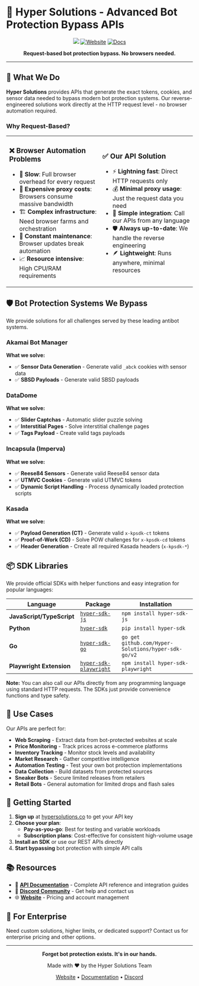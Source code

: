 # 🚀 Hyper Solutions - Advanced Bot Protection Bypass APIs

<div align="center">

[![](https://dcbadge.limes.pink/api/server/akamai)](https://discord.gg/akamai)
[![Website](https://img.shields.io/badge/Website-hypersolutions.co-orange?style=for-the-badge)](https://hypersolutions.co?utm_source=github&utm_medium=readme&utm_campaign=badge)
[![Docs](https://img.shields.io/badge/Docs-justhyped.dev-green?style=for-the-badge)](https://docs.justhyped.dev)

**Request-based bot protection bypass. No browsers needed.**

</div>

---

## 🎯 What We Do

**Hyper Solutions** provides APIs that generate the exact tokens, cookies, and sensor data needed to bypass modern bot protection systems. Our reverse-engineered solutions work directly at the HTTP request level - no browser automation required.

### Why Request-Based?

<table>
<tr>
<td width="50%">

### ❌ Browser Automation Problems
- 🐌 **Slow**: Full browser overhead for every request
- 💸 **Expensive proxy costs**: Browsers consume massive bandwidth
- 🏗️ **Complex infrastructure**: Need browser farms and orchestration
- 🔧 **Constant maintenance**: Browser updates break automation
- 📈 **Resource intensive**: High CPU/RAM requirements

</td>
<td width="50%">

### ✅ Our API Solution
- ⚡ **Lightning fast**: Direct HTTP requests only
- 💰 **Minimal proxy usage**: Just the request data you need
- 🎯 **Simple integration**: Call our APIs from any language
- 🛡️ **Always up-to-date**: We handle the reverse engineering
- 🪶 **Lightweight**: Runs anywhere, minimal resources

</td>
</tr>
</table>

## 🛡️ Bot Protection Systems We Bypass
We provide  solutions for all challenges served by these leading antibot systems.

### Akamai Bot Manager
**What we solve:**
- ✅ **Sensor Data Generation** - Generate valid `_abck` cookies with sensor data
- ✅ **SBSD Payloads** - Generate valid SBSD payloads

### DataDome
**What we solve:**
- ✅ **Slider Captchas** - Automatic slider puzzle solving
- ✅ **Interstitial Pages** - Solve interstitial challenge pages
- ✅ **Tags Payload** - Create valid tags payloads

### Incapsula (Imperva)
**What we solve:**
- ✅ **Reese84 Sensors** - Generate valid Reese84 sensor data
- ✅ **UTMVC Cookies** - Generate valid UTMVC tokens
- ✅ **Dynamic Script Handling** - Process dynamically loaded protection scripts

### Kasada
**What we solve:**
- ✅ **Payload Generation (CT)** - Generate valid `x-kpsdk-ct` tokens
- ✅ **Proof-of-Work (CD)** - Solve POW challenges for `x-kpsdk-cd` tokens
- ✅ **Header Generation** - Create all required Kasada headers (`x-kpsdk-*`)

## 📦 SDK Libraries

We provide official SDKs with helper functions and easy integration for popular languages:

<div align="center">

| Language | Package | Installation |
|----------|---------|-------------|
| **JavaScript/TypeScript** | [`hyper-sdk-js`](https://github.com/Hyper-Solutions/hyper-sdk-js) | `npm install hyper-sdk-js` |
| **Python** | [`hyper-sdk`](https://github.com/Hyper-Solutions/hyper-sdk-python) | `pip install hyper-sdk` |
| **Go** | [`hyper-sdk-go`](https://github.com/Hyper-Solutions/hyper-sdk-go) | `go get github.com/Hyper-Solutions/hyper-sdk-go/v2` |
| **Playwright Extension** | [`hyper-sdk-playwright`](https://github.com/Hyper-Solutions/hyper-sdk-playwright) | `npm install hyper-sdk-playwright` |

</div>

**Note:** You can also call our APIs directly from any programming language using standard HTTP requests. The SDKs just provide convenience functions and type safety.

## 🎯 Use Cases

Our APIs are perfect for:

- **Web Scraping** - Extract data from bot-protected websites at scale
- **Price Monitoring** - Track prices across e-commerce platforms
- **Inventory Tracking** - Monitor stock levels and availability
- **Market Research** - Gather competitive intelligence
- **Automation Testing** - Test your own bot protection implementations
- **Data Collection** - Build datasets from protected sources
- **Sneaker Bots** - Secure limited releases from retailers
- **Retail Bots** - General automation for limited drops and flash sales

## 🚀 Getting Started

1. **Sign up** at [hypersolutions.co](https://hypersolutions.co?utm_source=github&utm_medium=readme&utm_campaign=getting_started) to get your API key
2. **Choose your plan**:
    - **Pay-as-you-go**: Best for testing and variable workloads
    - **Subscription plans**: Cost-effective for consistent high-volume usage
3. **Install an SDK** or use our REST APIs directly
4. **Start bypassing** bot protection with simple API calls

## 📚 Resources

- 📖 **[API Documentation](https://docs.justhyped.dev)** - Complete API reference and integration guides
- 💬 **[Discord Community](https://discord.gg/akamai)** - Get help and contact us
- 🌐 **[Website](https://hypersolutions.co?utm_source=github&utm_medium=readme&utm_campaign=resources)** - Pricing and account management

## 🏢 For Enterprise

Need custom solutions, higher limits, or dedicated support? Contact us for enterprise pricing and other options.

---

<div align="center">

**Forget bot protection exists. It's in our hands.**

Made with ❤️ by the Hyper Solutions Team

[Website](https://hypersolutions.co?utm_source=github&utm_medium=readme&utm_campaign=footer) • [Documentation](https://docs.justhyped.dev) • [Discord](https://discord.gg/akamai)

</div>